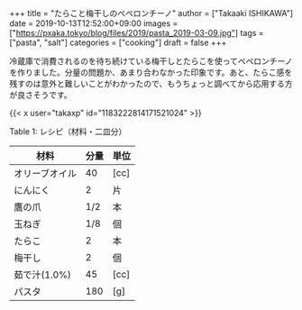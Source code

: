 +++
title = "たらこと梅干しのペペロンチーノ"
author = ["Takaaki ISHIKAWA"]
date = 2019-10-13T12:52:00+09:00
images = ["https://pxaka.tokyo/blog/files/2019/pasta_2019-03-09.jpg"]
tags = ["pasta", "salt"]
categories = ["cooking"]
draft = false
+++

冷蔵庫で消費されるのを待ち続けている梅干しとたらこを使ってペペロンチーノを作りました。分量の問題か、あまり合わなかった印象です。あと、たらこ感を残すのは意外と難しいことがわかったので、もうちょっと調べてから応用する方が良さそうです。  

{{< x user="takaxp" id="1183222814171521024" >}}  

<div class="table-caption">
  <span class="table-number">Table 1</span>:
  レシピ（材料・二皿分）
</div>

| 材料      | 分量 | 単位 |
|---------|----|----|
| オリーブオイル | 40  | [cc] |
| にんにく  | 2   | 片   |
| 鷹の爪    | 1/2 | 本   |
| 玉ねぎ    | 1/8 | 個   |
| たらこ    | 2   | 本   |
| 梅干し    | 2   | 個   |
| 茹で汁(1.0%) | 45  | [cc] |
| パスタ    | 180 | [g]  |
